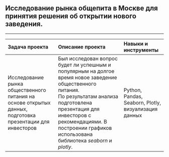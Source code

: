 
## Исследование рынка общепита в Москве для принятия решения об открытии нового заведения.

_________________________________________________________________________________________________________________________________________________


| **Задача проекта** | **Описание проекта** | **Навыки и инструменты** |
|:--- |:--- |:--- |
|Исследование рынка общественного питания на основе открытых данных,<br>подготовка презентации для инвесторов|Был исследован вопрос будет ли успешным и популярным на долгое время новое заведение общественного питания.<br>По результатам анализа подготовлена презентация для инвесторов с рекомендациями. В построении графиков использована библиотека *seaborn* и *plotly*.|Python, Pandas,<br>Seaborn, Plotly, визуализация данных|